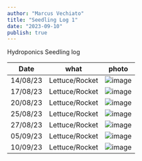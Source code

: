 ```yaml
---
author: "Marcus Vechiato"
title: "Seedling Log 1"
date: "2023-09-10"
publish: true
--- 
```


Hydroponics Seedling log

| Date     | what  | photo |
| -------- | ----  | ---   |
| 14/08/23 | Lettuce/Rocket | ![image](/obsidian/seedling230814.jpeg)|
| 17/08/23 | Lettuce/Rocket | ![image](/obsidian/seedling230817.jpg) |
| 20/08/23 | Lettuce/Rocket | ![image](/obsidian/seedling230823.png) |
| 25/08/23 | Lettuce/Rocket | ![image](/obsidian/seedling230825.jpg) |
| 27/08/23 | Lettuce/Rocket | ![image](/obsidian/seedling230827.png) | 
| 05/09/23 | Lettuce/Rocket | ![image](/obsidian/seedling230923.jpeg) | 
| 10/09/23 | Lettuce/Rocket | ![image](/obsidian/seedling231009.png) |
